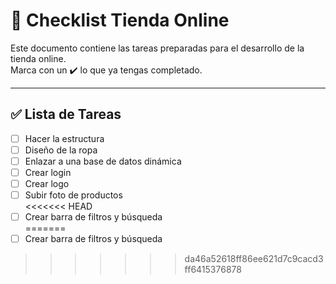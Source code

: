 # 🛒 Checklist Tienda Online

Este documento contiene las tareas preparadas para el desarrollo de la tienda online.  
Marca con un ✔️ lo que ya tengas completado.

---

## ✅ Lista de Tareas

- [ ] Hacer la estructura  
- [ ] Diseño de la ropa  
- [ ] Enlazar a una base de datos dinámica  
- [ ] Crear login  
- [ ] Crear logo  
- [ ] Subir foto de productos  
<<<<<<< HEAD
- [ ] Crear barra de filtros y búsqueda  
=======
- [ ] Crear barra de filtros y búsqueda  
>>>>>>> da46a52618ff86ee621d7c9cacd3ff6415376878
